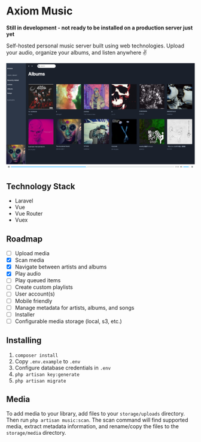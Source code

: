 # Axiom Music
**Still in development - not ready to be installed on a production server just yet**

Self-hosted personal music server built using web technologies. Upload your audio, organize your albums, and listen anywhere :v:

<p align="center">
    <img src="_github/screenshot.png">
</p>

## Technology Stack
- Laravel
- Vue
- Vue Router
- Vuex

## Roadmap
- [ ] Upload media
- [x] Scan media
- [x] Navigate between artists and albums
- [x] Play audio
- [ ] Play queued items
- [ ] Create custom playlists
- [ ] User account(s)
- [ ] Mobile friendly
- [ ] Manage metadata for artists, albums, and songs
- [ ] Installer
- [ ] Configurable media storage (local, s3, etc.)

## Installing
1. `composer install`
2. Copy `.env.example` to `.env`
3. Configure database credentials in `.env`
4. `php artisan key:generate`
5. `php artisan migrate`

## Media
To add media to your library, add files to your `storage/uploads` directory. Then run `php artisan music:scan`. The scan command will find supported media, extract metadata information, and rename/copy the files to the `storage/media` directory.